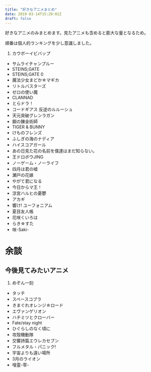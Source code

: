 ```yaml
---
title: "好きなアニメまとめ"
date: 2019-03-14T15:29:01Z
draft: false
---
```


好きなアニメのみまとめます。見たアニメも含めると膨大な量となるため。

順番は個人的ランキングを少し意識しました。

1. カウボーイビバップ
- サムライチャンプルー
- STEINS;GATE
- STEINS;GATE 0
- 魔法少女まどか☆マギカ
- リトルバスターズ
- ゼロの使い魔
- CLANNAD
- とらドラ！
- コードギアス 反逆のルルーシュ
- 天元突破グレンラガン
- 鋼の錬金術師
- TIGER & BUNNY
- けものフレンズ
- ふしぎの海のナディア
- ハイスコアガール
- あの日見た花の名前を僕達はまだ知らない。
- 王ドロボウJING
- ノーゲーム・ノーライフ
- 四月は君の嘘
- 瀬戸の花嫁
- やがて君になる
- 今日からマ王！
- 涼宮ハルヒの憂鬱
- アカギ
- 響け! ユーフォニアム
- 夏目友人帳
- 花咲くいろは
- らき☆すた
- 咲-Saki-

# 余談
## 今後見てみたいアニメ
1. めぞん一刻
- タッチ
- スペースコブラ
- きまぐれオレンジ☆ロード
- エヴァンゲリオン
- ハチミツとクローバー
- Fate/stay night
- ひぐらしのなく頃に
- 攻殻機動隊
- 交響詩篇エウレカセブン
- フルメタル・パニック!
- 宇宙よりも遠い場所
- 3月のライオン
- 喰霊-零-
